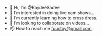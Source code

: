 - 👋 Hi, I’m @RaydeeSadee
- 👀 I’m interested in doing live cam shows...
- 🌱 I’m currently learning how to cross dress.
- 💞️ I’m looking to collaborate on videos...
- 📫 How to reach me fuuctoy@gmail.com

<!---
RaydeeSadee/RaydeeSadee is a ✨ special ✨ repository because its `README.md` (this file) appears on your GitHub profile.
You can click the Preview link to take a look at your changes.
--->

